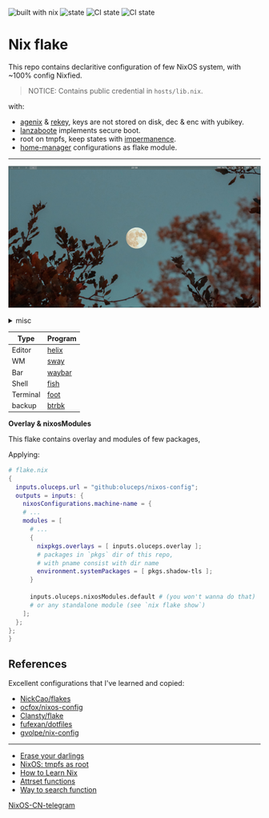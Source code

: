 ![built with nix](https://img.shields.io/static/v1?logo=nixos&logoColor=white&label=&message=Built%20with%20Nix&color=41439a)
![state](https://img.shields.io/badge/works-on%20my%20machines-FEDFE1)
![CI state](https://github.com/oluceps/nixos-config/actions/workflows/eval.yaml/badge.svg)
![CI state](https://github.com/oluceps/nixos-config/actions/workflows/sensitive.yaml/badge.svg)  

# Nix flake

This repo contains declaritive configuration of few NixOS system, with ~100% config Nixfied.

> NOTICE: Contains public credential in `hosts/lib.nix`. 

with:

+ [agenix](https://github.com/ryantm/agenix) & [rekey](https://github.com/oddlama/agenix-rekey), keys are not stored on disk, dec & enc with yubikey.
+ [lanzaboote](https://github.com/nix-community/lanzaboote) implements secure boot.
+ root on tmpfs, keep states with [impermanence](https://github.com/nix-community/impermanence).
+ [home-manager](https://github.com/nix-community/home-manager) configurations as flake module.

---

![screenshot](./.attachs/shot_1.png)


<details><summary>misc</summary>

![screenshot](./.attachs/shot_2.png)

</details>

|Type|Program|
|---|---|
|Editor|[helix](https://github.com/oluceps/nixos-config/tree/main/home/programs/helix)|
|WM|[sway](https://github.com/oluceps/nixos-config/tree/main/home/programs/sway)|
|Bar|[waybar](https://github.com/oluceps/nixos-config/tree/main/home/programs/waybar)|
|Shell|[fish](https://github.com/oluceps/nixos-config/tree/main/home/programs/fish)|
|Terminal|[foot](https://github.com/oluceps/nixos-config/tree/main/home/programs/foot)|
|backup|[btrbk](https://github.com/oluceps/nixos-config/tree/main/modules/btrbk)|  

__Overlay & nixosModules__  

This flake contains overlay and modules of few packages,

Applying:  

```nix
# flake.nix
{
  inputs.oluceps.url = "github:oluceps/nixos-config";
  outputs = inputs: {
    nixosConfigurations.machine-name = {
    # ...
    modules = [
      # ...
      {
        nixpkgs.overlays = [ inputs.oluceps.overlay ];
        # packages in `pkgs` dir of this repo,
        # with pname consist with dir name
        environment.systemPackages = [ pkgs.shadow-tls ];
      }

      inputs.oluceps.nixosModules.default # (you won't wanna do that)
      # or any standalone module (see `nix flake show`)
    ];
  };
};
}
```



## References

Excellent configurations that I've learned and copied:  
+ [NickCao/flakes](https://github.com/NickCao/flakes)  
+ [ocfox/nixos-config](https://github.com/ocfox/nixos-config)  
+ [Clansty/flake](https://github.com/Clansty/flake)  
+ [fufexan/dotfiles](https://github.com/fufexan/dotfiles)  
+ [gvolpe/nix-config](https://github.com/gvolpe/nix-config)

---

+ [Erase your darlings](https://grahamc.com/blog/erase-your-darlings)  
+ [NixOS: tmpfs as root](https://elis.nu/blog/2020/05/nixos-tmpfs-as-root/)  
+ [How to Learn Nix](https://ianthehenry.com/posts/how-to-learn-nix/)  
+ [Attrset functions](https://ryantm.github.io/nixpkgs/functions/library/attrsets/)  
+ [Way to search function](http://noogle.dev)  
 
[NixOS-CN-telegram](https://github.com/nixos-cn/NixOS-CN-telegram)
